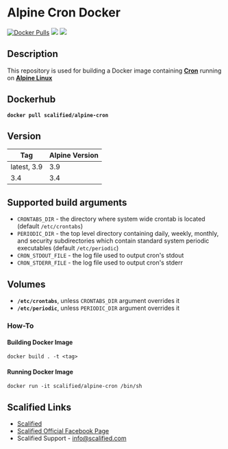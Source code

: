 # Alpine Cron Docker #

[![Docker Pulls](https://img.shields.io/docker/pulls/scalified/alpine-cron.svg)](https://hub.docker.com/r/scalified/alpine-cron)
[![](https://images.microbadger.com/badges/image/scalified/alpine-cron.svg)](https://microbadger.com/images/scalified/alpine-cron)
[![](https://images.microbadger.com/badges/version/scalified/alpine-cron.svg)](https://microbadger.com/images/scalified/alpine-cron)

## Description

This repository is used for building a Docker image containing [**Cron**](https://en.wikipedia.org/wiki/Cron) 
running on [**Alpine Linux**](https://alpinelinux.org/)

## Dockerhub

**`docker pull scalified/alpine-cron`**

## Version

| Tag         | Alpine Version |
|-------------|----------------|
| latest, 3.9 | 3.9            |
| 3.4         | 3.4            |

## Supported build arguments

* `CRONTABS_DIR` - the directory where system wide crontab is located (default `/etc/crontabs`)
* `PERIODIC_DIR` - the top level directory containing daily, weekly, monthly, and security	subdirectories which contain standard system periodic executables (default `/etc/periodic`)
* `CRON_STDOUT_FILE` - the log file used to output cron's stdout
* `CRON_STDERR_FILE` - the log file used to output cron's stderr

## Volumes

* **`/etc/crontabs`**, unless `CRONTABS_DIR` argument overrides it
* **`/etc/periodic`**, unless `PERIODIC_DIR` argument overrides it

### How-To

#### Building Docker Image

`docker build . -t <tag>`

#### Running Docker Image

`docker run -it scalified/alpine-cron /bin/sh`

## Scalified Links

* [Scalified](http://www.scalified.com)
* [Scalified Official Facebook Page](https://www.facebook.com/scalified)
* Scalified Support - info@scalified.com
